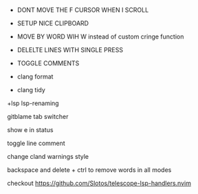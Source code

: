 
+ DONT MOVE THE F CURSOR WHEN I SCROLL
+ SETUP NICE CLIPBOARD
+ MOVE BY WORD WIH W instead of custom cringe function
+ DELELTE LINES WITH SINGLE PRESS
+ TOGGLE COMMENTS

+ clang format
+ clang tidy

+lsp
lsp-renaming

gitblame
tab switcher

show e in status

toggle line comment

change cland warnings style

backspace and delete + ctrl to remove words in all modes

checkout https://github.com/Slotos/telescope-lsp-handlers.nvim

